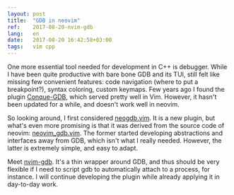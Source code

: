 ```yaml
---
layout: post
title:  "GDB in neovim"
ref:    2017-08-20-nvim-gdb
lang:   en
date:   2017-08-20 16:42:58+03:00
tags:   vim cpp
---
```


One more essential tool needed for development in C++ is debugger. While I have
been quite productive with bare bone GDB and its TUI, still felt like missing
few convenient features: code navigation (where to put a breakpoint?), syntax
coloring, custom keymaps. Few years ago I found the plugin
[Conque-GDB](https://github.com/vim-scripts/Conque-GDB), which served pretty
well in Vim. However, it hasn't been updated for a while, and doesn't work well
in neovim.

So looking around, I first considered
[neogdb.vim](https://github.com/huawenyu/neogdb.vim). It is a new
plugin, but what's even more promising is that it was derived from the source
code of neovim:
[neovim\_gdb.vim](https://github.com/neovim/neovim/blob/5bb4139e6c98539564431de105dc9e0d06e207ac/contrib/gdb/neovim_gdb.vim).
The former started developing abstractions and interfaces away from GDB, which
isn't what I really needed. However, the latter is extremely simple, and easy to
adapt.

Meet [nvim-gdb](https://github.com/sakhnik/nvim-gdb). It's a thin wrapper around
GDB, and thus should be very flexible if I need to script gdb to automatically
attach to a process, for instance. I will continue developing the plugin while
already applying it in day-to-day work.

<script type="text/javascript" src="https://asciinema.org/a/E8sKlS53Dm6UzK2MJjEolOyam.js" id="asciicast-E8sKlS53Dm6UzK2MJjEolOyam" async></script>
